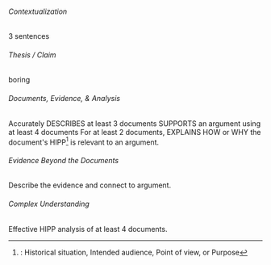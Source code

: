 ###### Contextualization
3 sentences
###### Thesis / Claim
boring
###### Documents, Evidence, & Analysis
Accurately DESCRIBES at least 3 documents
SUPPORTS an argument using at least 4 documents
For at least 2 documents, EXPLAINS HOW or WHY the document's HIPP[^HIPP] is relevant to an argument.
###### Evidence Beyond the Documents
Describe the evidence and connect to argument.
###### Complex Understanding
Effective HIPP analysis of at least 4 documents.


[^HIPP]:: Historical situation, Intended audience, Point of view, or Purpose
